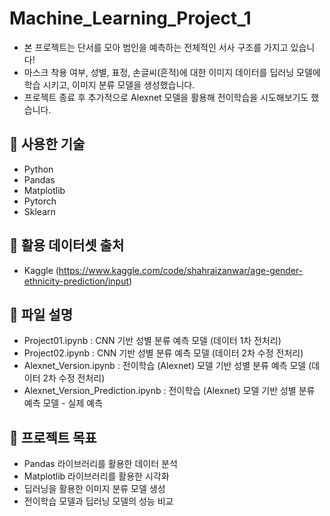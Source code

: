 # Machine_Learning_Project_1

- 본 프로젝트는 단서를 모아 범인을 예측하는 전체적인 서사 구조를 가지고 있습니다!
- 마스크 착용 여부, 성별, 표정, 손글씨(흔적)에 대한 이미지 데이터를 딥러닝 모델에 학습 시키고,
  이미지 분류 모델을 생성했습니다.
- 프로젝트 종료 후 추가적으로 Alexnet 모델을 활용해 전이학습을 시도해보기도 했습니다.

## 🔧 사용한 기술

- Python
- Pandas
- Matplotlib
- Pytorch
- Sklearn

## 📂 활용 데이터셋 출처

- Kaggle (https://www.kaggle.com/code/shahraizanwar/age-gender-ethnicity-prediction/input)

## 📂 파일 설명 

- Project01.ipynb : CNN 기반 성별 분류 예측 모델 (데이터 1차 전처리)
- Project02.ipynb : CNN 기반 성별 분류 예측 모델 (데이터 2차 수정 전처리)
- Alexnet_Version.ipynb : 전이학습 (Alexnet) 모델 기반 성별 분류 예측 모델 (데이터 2차 수정 전처리)
- Alexnet_Version_Prediction.ipynb : 전이학습 (Alexnet) 모델 기반 성별 분류 예측 모델 - 실제 예측 

## 🎯 프로젝트 목표 

- Pandas 라이브러리를 활용한 데이터 분석
- Matplotlib 라이브러리를 활용한 시각화
- 딥러닝을 활용한 이미지 분류 모델 생성
- 전이학습 모델과 딥러닝 모델의 성능 비교
